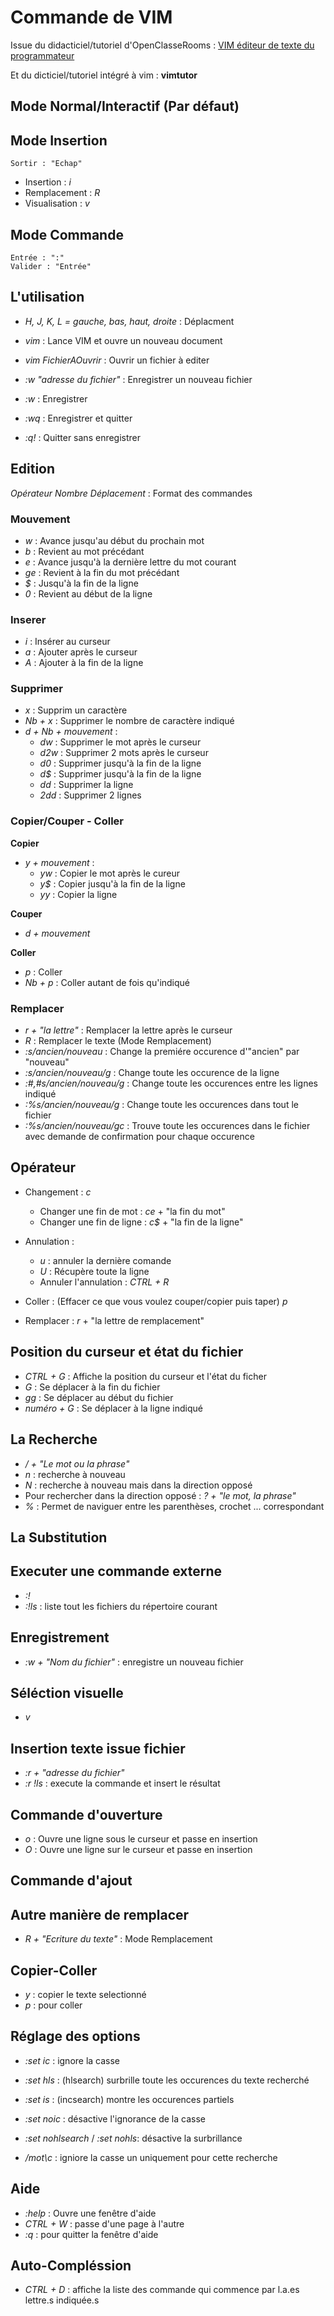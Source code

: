 # Commande de VIM
Issue du didacticiel/tutoriel d'OpenClasseRooms : [VIM éditeur de texte du programmateur](https://openclassrooms.com/fr/courses/43538-reprenez-le-controle-a-laide-de-linux/42693-vim-lediteur-de-texte-du-programmeur)

Et du dicticiel/tutoriel intégré à vim : __vimtutor__


## Mode Normal/Interactif (Par défaut)

## Mode Insertion
    Sortir : "Echap"
* Insertion : _i_
* Remplacement : _R_
* Visualisation : _v_

## Mode Commande
    Entrée : ":"
    Valider : "Entrée"


## L'utilisation
* _H, J, K, L = gauche, bas, haut, droite_ : Déplacment

* _vim_ : Lance VIM et ouvre un nouveau document
* _vim FichierAOuvrir_ : Ouvrir un fichier à editer
* _:w "adresse du fichier"_ : Enregistrer un nouveau fichier
* _:w_ : Enregistrer
* _:wq_ : Enregistrer et quitter
* _:q!_ : Quitter sans enregistrer

## Edition
_Opérateur Nombre Déplacement_ : Format des commandes

### Mouvement
* _w_ : Avance jusqu'au début du prochain mot
* _b_ : Revient au mot précédant
* _e_ : Avance jusqu'à la dernière lettre du mot courant
* _ge_ : Revient à la fin du mot précédant
* _$_ : Jusqu'à la fin de la ligne
* _0_ : Revient au début de la ligne

### Inserer
* _i_ : Insérer au curseur
* _a_ : Ajouter après le curseur
* _A_ : Ajouter à la fin de la ligne

### Supprimer
* _x_ : Supprim un caractère
* _Nb + x_ : Supprimer le nombre de caractère indiqué
* _d + Nb + mouvement_ :
    * _dw_ : Supprimer le mot après le curseur
    * _d2w_ : Supprimer 2 mots après le curseur
    * _d0_ : Supprimer jusqu'à la fin de la ligne
    * _d$_ : Supprimer jusqu'à la fin de la ligne
    * _dd_ : Supprimer la ligne
    * _2dd_ : Supprimer 2 lignes

### Copier/Couper - Coller
__Copier__
* _y + mouvement_ :
    * _yw_ : Copier le mot après le cureur
    * _y$_ : Copier jusqu'à la fin de la ligne
    * _yy_ : Copier la ligne

__Couper__
* _d + mouvement_

__Coller__
* _p_ : Coller
* _Nb + p_ : Coller autant de fois qu'indiqué

### Remplacer
* _r + "la lettre"_ : Remplacer la lettre après le curseur
* _R_ : Remplacer le texte (Mode Remplacement)
* _:s/ancien/nouveau_ : Change la premiére occurence d'"ancien" par "nouveau"
* _:s/ancien/nouveau/g_ : Change toute les occurence de la ligne
* _:#,#s/ancien/nouveau/g_ : Change toute les occurences entre les lignes indiqué
* _:%s/ancien/nouveau/g_ : Change toute les occurences dans tout le fichier
* _:%s/ancien/nouveau/gc_ : Trouve toute les occurences dans le fichier avec demande de confirmation pour chaque occurence


## Opérateur


* Changement : _c_
    * Changer une fin de mot : _ce_ + "la fin du mot"
    * Changer une fin de ligne : _c$_ + "la fin de la ligne"

* Annulation :
    * _u_ : annuler la dernière comande
    * _U_ : Récupère toute la ligne
    * Annuler l'annulation : _CTRL + R_

* Coller : (Effacer ce que vous voulez couper/copier puis taper) _p_
* Remplacer : _r_ + "la lettre de remplacement"

## Position du curseur et état du fichier
* _CTRL + G_ : Affiche la position du curseur et l'état du ficher
* _G_ : Se déplacer à la fin du fichier
* _gg_ : Se déplacer au début du fichier
* _numéro + G_ : Se déplacer à la ligne indiqué

## La Recherche
* _/ + "Le mot ou la phrase"_
* _n_ : recherche à nouveau
* _N_ : recherche à nouveau mais dans la direction opposé
* Pour rechercher dans la direction opposé : _? + "le mot, la phrase"_
* _%_ : Permet de naviguer entre les parenthèses, crochet ... correspondant

## La Substitution


## Executer une commande externe
* _:!_
* _:!ls_ : liste tout les fichiers du répertoire courant

## Enregistrement
* _:w + "Nom du fichier"_ : enregistre un nouveau fichier

## Séléction visuelle
* _v_

## Insertion texte issue fichier
* _:r + "adresse du fichier"_
* _:r !ls_ : execute la commande et insert le résultat

## Commande d'ouverture
* _o_ : Ouvre une ligne sous le curseur et passe en insertion
* _O_ : Ouvre une ligne sur le curseur et passe en insertion

## Commande d'ajout


## Autre manière de remplacer
* _R + "Ecriture du texte"_ : Mode Remplacement

## Copier-Coller
* _y_ : copier le texte selectionné
* _p_ : pour coller

## Réglage des options
* _:set ic_ : ignore la casse
* _:set hls_ : (hlsearch) surbrille toute les occurences du texte recherché
* _:set is_ : (incsearch) montre les occurences partiels

* _:set noic_ : désactive l'ignorance de la casse
* _:set nohlsearch_ / _:set nohls_: désactive la surbrillance
* _/mot\c_ : igniore la casse un uniquement pour cette recherche

## Aide
* _:help_ : Ouvre une fenêtre d'aide
* _CTRL + W_ : passe d'une page à l'autre
* _:q_ : pour quitter la fenêtre d'aide

## Auto-Compléssion
* _CTRL + D_ : affiche la liste des commande qui commence par l.a.es lettre.s indiquée.s
